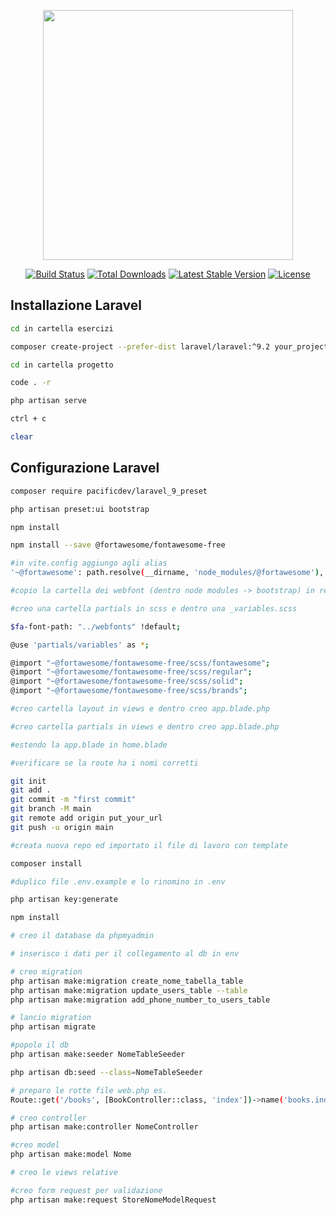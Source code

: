 <p align="center"><a href="https://laravel.com" target="_blank"><img src="https://raw.githubusercontent.com/laravel/art/master/logo-lockup/5%20SVG/2%20CMYK/1%20Full%20Color/laravel-logolockup-cmyk-red.svg" width="400"></a></p>

<p align="center">
<a href="https://travis-ci.org/laravel/framework"><img src="https://travis-ci.org/laravel/framework.svg" alt="Build Status"></a>
<a href="https://packagist.org/packages/laravel/framework"><img src="https://img.shields.io/packagist/dt/laravel/framework" alt="Total Downloads"></a>
<a href="https://packagist.org/packages/laravel/framework"><img src="https://img.shields.io/packagist/v/laravel/framework" alt="Latest Stable Version"></a>
<a href="https://packagist.org/packages/laravel/framework"><img src="https://img.shields.io/packagist/l/laravel/framework" alt="License"></a>
</p>

## Installazione Laravel

```bash
cd in cartella esercizi

composer create-project --prefer-dist laravel/laravel:^9.2 your_project_name_here

cd in cartella progetto

code . -r

php artisan serve

ctrl + c

clear

```

## Configurazione Laravel

```bash
composer require pacificdev/laravel_9_preset

php artisan preset:ui bootstrap

npm install

npm install --save @fortawesome/fontawesome-free

#in vite.config aggiungo agli alias
'~@fortawesome': path.resolve(__dirname, 'node_modules/@fortawesome'),

#copio la cartella dei webfont (dentro node modules -> bootstrap) in resources e se voglio la rinomino

#creo una cartella partials in scss e dentro una _variables.scss

$fa-font-path: "../webfonts" !default;

@use 'partials/variables' as *;

@import "~@fortawesome/fontawesome-free/scss/fontawesome";
@import "~@fortawesome/fontawesome-free/scss/regular";
@import "~@fortawesome/fontawesome-free/scss/solid";
@import "~@fortawesome/fontawesome-free/scss/brands";

#creo cartella layout in views e dentro creo app.blade.php

#creo cartella partials in views e dentro creo app.blade.php

#estendo la app.blade in home.blade

#verificare se la route ha i nomi corretti

git init
git add .
git commit -m "first commit"
git branch -M main
git remote add origin put_your_url
git push -u origin main

#creata nuova repo ed importato il file di lavoro con template

composer install

#duplico file .env.example e lo rinomino in .env

php artisan key:generate

npm install

# creo il database da phpmyadmin

# inserisco i dati per il collegamento al db in env

# creo migration
php artisan make:migration create_nome_tabella_table
php artisan make:migration update_users_table --table
php artisan make:migration add_phone_number_to_users_table

# lancio migration
php artisan migrate

#popolo il db
php artisan make:seeder NomeTableSeeder

php artisan db:seed --class=NomeTableSeeder

# preparo le rotte file web.php es.
Route::get('/books', [BookController::class, 'index'])->name('books.index');

# creo controller
php artisan make:controller NomeController

#creo model
php artisan make:model Nome

# creo le views relative

#creo form request per validazione
php artisan make:request StoreNomeModelRequest

```
